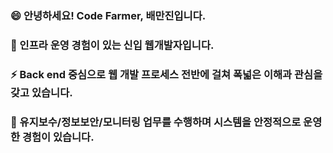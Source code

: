 ### 😄  안녕하세요! Code Farmer, 배만진입니다.
### 🌱  인프라 운영 경험이 있는 신입 웹개발자입니다.
### ⚡  Back end 중심으로 웹 개발 프로세스 전반에 걸쳐 폭넓은 이해과 관심을 갖고 있습니다.
### 👯  유지보수/정보보안/모니터링 업무를 수행하며 시스템을 안정적으로 운영한 경험이 있습니다.
